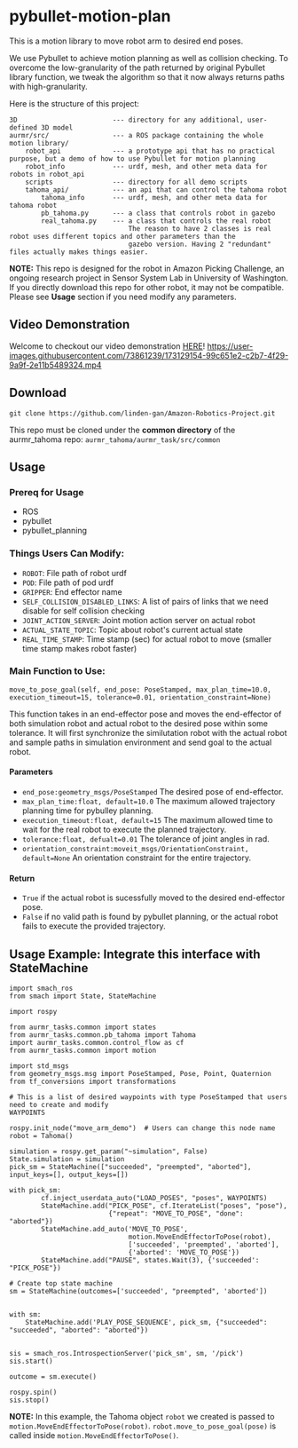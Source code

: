 # pybullet-motion-plan

This is a motion library to move robot arm to desired end poses.

We use Pybullet to achieve motion planning as well as collision checking. To overcome the low-granularity of the path returned by original Pybullet library function, we tweak the algorithm so that it now always returns paths with high-granularity.

Here is the structure of this project:

```
3D                        --- directory for any additional, user-defined 3D model
aurmr/src/                --- a ROS package containing the whole motion library/
    robot_api             --- a prototype api that has no practical purpose, but a demo of how to use Pybullet for motion planning
    robot_info            --- urdf, mesh, and other meta data for robots in robot_api
    scripts               --- directory for all demo scripts
    tahoma_api/           --- an api that can control the tahoma robot
        tahoma_info       --- urdf, mesh, and other meta data for tahoma robot
        pb_tahoma.py      --- a class that controls robot in gazebo
        real_tahoma.py    --- a class that controls the real robot
                              The reason to have 2 classes is real robot uses different topics and other parameters than the 
                              gazebo version. Having 2 "redundant" files actually makes things easier.
```

**NOTE:** This repo is designed for the robot in Amazon Picking Challenge, an ongoing research project in Sensor System Lab in University of Washington. If you directly download this repo for other robot, it may not be compatible. Please see **Usage** section if you need modify any parameters.

## Video Demonstration
Welcome to checkout our video demonstration [HERE](https://youtu.be/GZF41x6FVtA)!
https://user-images.githubusercontent.com/73861239/173129154-99c651e2-c2b7-4f29-9a9f-2e11b5489324.mp4

## Download
```
git clone https://github.com/linden-gan/Amazon-Robotics-Project.git
```
This repo must be cloned under the **common directory** of the aurmr_tahoma repo: ```aurmr_tahoma/aurmr_task/src/common``` 

## Usage
### Prereq for Usage
- ROS
- pybullet
- pybullet_planning

### Things Users Can Modify: 
- ```ROBOT```: File path of robot urdf
- ```POD```: File path of pod urdf
- ```GRIPPER```: End effector name
- ```SELF_COLLISION_DISABLED_LINKS```: A list of pairs of links that we need disable for self collision checking
- ```JOINT_ACTION_SERVER```: Joint motion action server on actual robot
- ```ACTUAL_STATE_TOPIC```: Topic about robot's current actual state
- ```REAL_TIME_STAMP```: Time stamp (sec) for actual robot to move (smaller time stamp makes robot faster)

### Main Function to Use: 
```
move_to_pose_goal(self, end_pose: PoseStamped, max_plan_time=10.0, execution_timeout=15, tolerance=0.01, orientation_constraint=None)
```
This function takes in an end-effector pose and moves the end-effector of both simulation robot and actual robot to the desired pose within some tolerance. It will first synchronize the similutation robot with the actual robot and sample paths in simulation environment and send goal to the actual robot.

#### Parameters
- ```end_pose:geometry_msgs/PoseStamped``` The desired pose of end-effector.
- ```max_plan_time:float, default=10.0``` The maximum allowed trajectory planning time for pybulley planning.
- ```execution_timeout:float, default=15``` The maximum allowed time to wait for the real robot to execute the planned trajectory.
- ```tolerance:float, defualt=0.01``` The tolerance of joint angles in rad.
- ```orientation_constraint:moveit_msgs/OrientationConstraint, default=None```  An orientation constraint for the entire trajectory.

#### Return
- ```True``` if the actual robot is sucessfully moved to the desired end-effector pose.
- ```False``` if no valid path is found by pybullet planning, or the actual robot fails to execute the provided trajectory.

## Usage Example: Integrate this interface with StateMachine
```
import smach_ros
from smach import State, StateMachine

import rospy

from aurmr_tasks.common import states
from aurmr_tasks.common.pb_tahoma import Tahoma
import aurmr_tasks.common.control_flow as cf
from aurmr_tasks.common import motion

import std_msgs
from geometry_msgs.msg import PoseStamped, Pose, Point, Quaternion
from tf_conversions import transformations

# This is a list of desired waypoints with type PoseStamped that users need to create and modify
WAYPOINTS

rospy.init_node("move_arm_demo")  # Users can change this node name
robot = Tahoma()

simulation = rospy.get_param("~simulation", False)
State.simulation = simulation
pick_sm = StateMachine(["succeeded", "preempted", "aborted"], input_keys=[], output_keys=[])

with pick_sm:
        cf.inject_userdata_auto("LOAD_POSES", "poses", WAYPOINTS)
        StateMachine.add("PICK_POSE", cf.IterateList("poses", "pose"),
                         {"repeat": "MOVE_TO_POSE", "done": "aborted"})
        StateMachine.add_auto('MOVE_TO_POSE',
                              motion.MoveEndEffectorToPose(robot),
                              ['succeeded', 'preempted', 'aborted'],
                              {'aborted': 'MOVE_TO_POSE'})
        StateMachine.add("PAUSE", states.Wait(3), {'succeeded': "PICK_POSE"})
        
# Create top state machine
sm = StateMachine(outcomes=['succeeded', "preempted", 'aborted'])


with sm:
    StateMachine.add('PLAY_POSE_SEQUENCE', pick_sm, {"succeeded": "succeeded", "aborted": "aborted"})
    

sis = smach_ros.IntrospectionServer('pick_sm', sm, '/pick')
sis.start()
 
outcome = sm.execute()

rospy.spin()
sis.stop()
```
**NOTE:** In this example, the Tahoma object ```robot``` we created is passed to ```motion.MoveEndEffectorToPose(robot)```. ```robot.move_to_pose_goal(pose)``` is called inside ```motion.MoveEndEffectorToPose()```.
